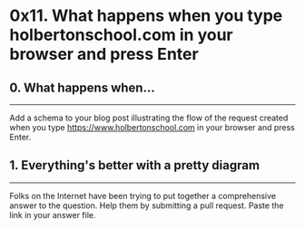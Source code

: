 # 0x11. What happens when you type holbertonschool.com in your browser and press Enter
## 0. What happens when...
***
Add a schema to your blog post illustrating the flow of the request created when you type https://www.holbertonschool.com in your browser and press Enter.

## 1. Everything's better with a pretty diagram
***
Folks on the Internet have been trying to put together a comprehensive answer to the question. Help them by submitting a pull request. Paste the link in your answer file.

